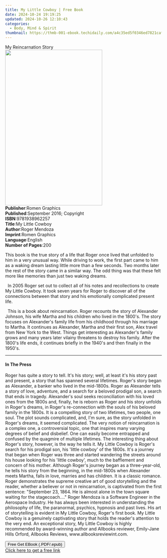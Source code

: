 ```yaml
---
title: My Little Cowboy | Free Book
date: 2024-10-24 19:19:25
updated: 2024-10-26 12:10:43
categories:
  - Body, Mind & Spirit
thumbnail: https://thmb-001-ebook.techidaily.com/a4c35ed5f0346ed7821caf64575d4eca01d3447d445dff13947371e1513143e2.jpg
---
```

<main id="book-container">
  <div class="flex flex-col">
    <div class="book-brief flex-1 py-6 px-4 sm:p-6 md:py-10 md:px-8">
      <!-- brief-->
      <div class="book-brief-main">My Reincarnation Story</div>
    </div>
    <div
      class="book-meta-info flex-1 grid gap-4 col-start-1 col-end-3 row-start-1 sm:mb-6 sm:grid-cols-4 lg:gap-6 lg:col-start-2 lg:row-end-6 lg:row-span-6 lg:mb-0"
    >
      <div
        class="book-meta-info-left place-content-center mt-4 p-4 text-sm leading-6 col-start-2 col-span-2 dark:text-slate-400"
      >
        <img
          class="w-full h-500 object-cover rounded-lg sm:h-255 sm:col-span-2 lg:col-span-full"
          src="https://img-001-ebook.techidaily.com/715c7462975ce11516f6d642d5a8cdd3ee929ab2fe3aa2c27c051fa787d2c414.jpg"
          alt=""
          width="312"
          height="500"
        />
      </div>
      <div
        class="book-meta-info-right mt-2 col-start-1 row-start-2 col-span-3 self-center"
      >
        <!-- meta data  -->
        <div class="flex flex-col px-4 md:px-8">
          <div class="flex-1">
            <strong>Publisher</strong>:<span class="px-2">Romen Graphics</span>
          </div>
          <div class="flex-1">
            <strong>Published</strong>:<span class="px-2"
              >September 2016; Copyright</span
            >
          </div>
          <div class="flex-1">
            <strong>ISBN</strong>:<span class="px-2">9781938962257</span>
          </div>
          <div class="flex-1">
            <strong>Title</strong>:<span class="px-2">My Little Cowboy</span>
          </div>
          <div class="flex-1">
            <strong>Author</strong>:<span class="px-2">Roger Mendoza</span>
          </div>
          <div class="flex-1">
            <strong>Imprint</strong>:<span class="px-2">Romen Graphics</span>
          </div>
          <div class="flex-1">
            <strong>Language</strong>:<span class="px-2">English</span>
          </div>
          <div class="flex-1">
            <strong>Number of Pages</strong>:<span class="px-2">200</span>
          </div>
        </div>
      </div>
    </div>
    <div class="book-description flex-1 py-6 px-4 sm:p-6 md:py-10 md:px-8">
      <div class="book-description-main">
        <div accordion-content="" id="description">
          <p>
            This book is the true story of a life that Roger once lived that
            unfolded to him in a very unusual way. While driving to work, the
            first part came to him as a waking dream lasting little more than a
            few seconds. Two months later the rest of the story came in a
            similar way. The odd thing was that these felt more like memories
            than just two waking dreams.
          </p>
          <p>
            &nbsp; In 2005 Roger set out to collect all of his notes and
            recollections to create My Little Cowboy. It took seven years for
            Roger to discover all of the connections between that story and his
            emotionally complicated present life.
          </p>
          <p>
            &nbsp; This is a book about reincarnation. Roger recounts the story
            of Alexander Johnson, his wife Martha and his children who lived in
            the 1800's. The story focuses on Alexander's family life from his
            childhood through his marriage to Martha. It continues as Alexander,
            Martha and their first son, Alex travel from New York to the West.
            Things get interesting as Alexander's family grows and many years
            later vilainy threatens to destroy his family. After the 1800's life
            ends, it continues briefly in the 1940's and then finally in the
            1950's.
          </p>
        </div>
        <div class="accordion-fader"></div>
      </div>
    </div>
    <div class="book-excerpts flex-1 py-6 px-4 sm:p-6 md:py-10 md:px-8">
      <!-- excerpts-->
      <div class="book-excerpts-main">
        <hr />
        <h4 class="placeholder placeholder-heading">
          <span>In The Press</span>
        </h4>
        <p>
          Roger has quite a story to tell. It's his story; well, at least it's
          his story past and present, a story that has spanned several
          lifetimes. Roger's story began as Alexander, a banker who lived in the
          mid-1800s. Roger as Alexander tells a story of love, adventure, and a
          search for a beloved prodigal son, a search that ends in tragedy.
          Alexander's soul seeks reconciliation with his loved ones from the
          1800s and, finally, he is reborn as Roger and his story unfolds in
          Roger's dreams, in Roger's re-connection with the souls of his beloved
          family in the 1800s. It is a compelling story of two lifetimes, two
          people, one soul. The plot sounds complicated, and, I'm sure, as the
          story unfolded in Roger's dreams, it seemed complicated. The very
          notion of reincarnation is a complex one, a controversial topic, one
          that inspires many varying degrees of belief and disbelief. One can
          easily become entrapped and confused by the quagmire of multiple
          lifetimes. The interesting thing about Roger's story, however, is the
          way he tells it. My Little Cowboy is Roger's search for his prodigal
          son, his 'little cowboy' of the 1800s. It's a journey that began when
          Roger was three and started wandering the streets around his house
          looking for his 'little cowboy', much to the bafflement and concern of
          his mother. Although Roger's journey began as a three-year-old, he
          tells his story from the beginning, in the mid-1800s when Alexander
          meets Martha, falls in love, marries and has children. It is a classic
          romance. Roger demonstrates the supreme creative art of good
          storytelling and the reader, whether a believer or not in
          reincarnation, is captivated from the first sentence: "September 23,
          1864. He is almost alone in the town square waiting for the
          stagecoach...." Roger Mendoza is a Software Engineer in the Aerospace
          Industry. He has always been interested in understanding the
          philosophy of life, the paranormal, psychics, hypnosis and past lives.
          His art of storytelling is evident in My Little Cowboy, Roger's first
          book. My Little Cowboy is a genuinely captivating story that holds the
          reader's attention to the very end. An exceptional story, My Little
          Cowboy is highly recommended by award-winning author and Allbooks
          reviewer, Emily-Jane Hills Orford, Allbooks Reviews,
          www.allbooksreviewint.com.
        </p>
      </div>
    </div>
    <div
      class="book-about-author flex-1 py-6 px-4 sm:p-6 md:py-10 md:px-8"
    ></div>
    <div class="book-free-get flex-1 py-6 px-4 sm:p-6 md:py-10 md:px-8">
      <button
        id="btn-free-get"
        class="bg-blue-500 hover:bg-blue-700 text-white font-bold py-2 px-4 rounded"
      >
        Free Get EBook (.PDF/.epub)
      </button>
      <div id="countdown-display" class="px-2 text-lg mt-2"></div>
      <a
        id="free-link"
        class="hidden bg-blue-500 hover:bg-blue-700 text-white font-bold py-2 px-4 rounded"
        href="https://www.ebooks.com/en-us/book/209845824/my-little-cowboy/roger-mendoza/"
        target="_blank"
        >Click here to get a free link</a
      >
    </div>
    <script>
      let countdownTime = 0;
      let countdownInterval = null;
      document
        .getElementById('btn-free-get')
        .addEventListener('click', startCountdown);
      function startCountdown() {
        countdownTime = new Date().getTime() + 60000 * 3;
        countdownInterval = setInterval(updateCountdown, 1000);
        document.getElementById('btn-free-get').disabled = true;
        document
          .getElementById('btn-free-get')
          .classList.add('bg-gray-500', 'cursor-not-allowed');
      }
      function updateCountdown() {
        let currentTime = new Date().getTime();
        let timeLeft = countdownTime - currentTime;
        let secondsLeft = Math.floor(timeLeft / 1000);
        document.getElementById('countdown-display').innerHTML =
          `Remaining time: ${secondsLeft} seconds.`;
        if (secondsLeft <= 0) {
          clearInterval(countdownInterval);
          document.getElementById('btn-free-get').classList.add('hidden');
          document.getElementById('free-link').classList.remove('hidden');
          document.getElementById('countdown-display').innerHTML = '';
        }
      }
    </script>
  </div>
</main>

